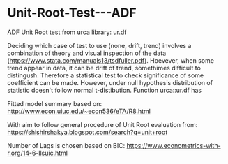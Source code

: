 # Unit-Root-Test---ADF

ADF Unit Root test from urca library: ur.df

Deciding  which  case of test  to  use (none, drift, trend)  involves  a  combination  of  theory  and  visual  inspection  of  the  data (https://www.stata.com/manuals13/tsdfuller.pdf).
Hoevever, when some trend appear in data, it can be drift of trend, somethimes difficult to distingush. 
Therefore a statistical test to check significance of some coefficient can be made.
However, under null hypothesis distribution of statistic doesn't follow normal t-distibution. 
Function urca::ur.df has 




Fitted model summary based on: http://www.econ.uiuc.edu/~econ536/eTA/R8.html

With aim to follow general procedure of Unit Root evaluation from:
https://shishirshakya.blogspot.com/search?q=unit+root

Number of Lags is chosen based on BIC:
https://www.econometrics-with-r.org/14-6-llsuic.html

